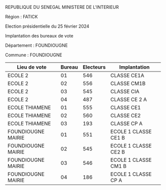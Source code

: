 REPUBLIQUE DU SENEGAL MINISTERE DE L'INTERIEUR

Région : FATICK

Election présidentielle du 25 février 2024

Implantation des bureaux de vote

Département : FOUNDIOUGNE

Commune : FOUNDIOUGNE

| Lieu de vote | Bureau | Electeurs | Implantation |
| - | - | - | - |
| ECOLE 2 | 01 | 546 | CLASSE CE1A |
| ECOLE 2 | 02 | 556 | CLASSE CM1B |
| ECOLE 2 | 03 | 545 | CLASSE CIA |
| ECOLE 2 | 04 | 487 | CLASSE CE 2 A |
| ECOLE THIAMENE | 01 | 555 | CLASSE CE1 |
| ECOLE THIAMENE | 02 | 560 | CLASSE CE2 |
| ECOLE THIAMENE | 03 | 193 | CLASSE CP A |
| FOUNDIOUGNE MAIRIE | 01 | 551 | ECOLE 1 CLASSE CE1 B |
| FOUNDIOUGNE MAIRIE | 02 | 545 | ECOLE 1 CLASSE CE2 B |
| FOUNDIOUGNE MAIRIE | 03 | 546 | ECOLE 1 CLASSE CM1 B |
| FOUNDIOUGNE MAIRIE | 04 | 186 | ECOLE 1 CLASSE CP A |

<!-- PageNumber="7/20" -->
